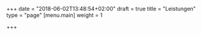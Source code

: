 +++
date = "2018-06-02T13:48:54+02:00"
draft = true
title = "Leistungen"
type = "page"
[menu.main]
weight = 1

+++
